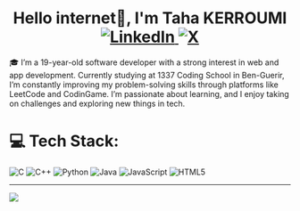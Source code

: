 <h1 align="center">
    Hello internet👋, I'm Taha KERROUMI <br>
    <a href="https://linkedin.com/in/taha-kerroumi-5a6a022ba">
        <img src="https://img.shields.io/badge/LinkedIn-%230077B5.svg?logo=linkedin&logoColor=white" alt="LinkedIn">
    </a>
    <a href="https://x.com/tahakerroumi">
        <img src="https://img.shields.io/badge/X-black.svg?logo=X&logoColor=white" alt="X">
    </a>
</h1>
🎓 I’m a 19-year-old software developer with a strong interest in web and app development. Currently studying at 1337 Coding School in Ben-Guerir, I’m constantly improving my problem-solving skills through platforms like LeetCode and CodinGame. I’m passionate about learning, and I enjoy taking on challenges and exploring new things in tech.

# 💻 Tech Stack:
![C](https://img.shields.io/badge/c-%2300599C.svg?style=for-the-badge&logo=c&logoColor=white) ![C++](https://img.shields.io/badge/c++-%2300599C.svg?style=for-the-badge&logo=c%2B%2B&logoColor=white) ![Python](https://img.shields.io/badge/python-3670A0?style=for-the-badge&logo=python&logoColor=ffdd54) ![Java](https://img.shields.io/badge/java-%23ED8B00.svg?style=for-the-badge&logo=openjdk&logoColor=white) ![JavaScript](https://img.shields.io/badge/javascript-%23323330.svg?style=for-the-badge&logo=javascript&logoColor=%23F7DF1E) ![HTML5](https://img.shields.io/badge/html5-%23E34F26.svg?style=for-the-badge&logo=html5&logoColor=white)

---
[![](https://visitcount.itsvg.in/api?id=tahakerroumi&icon=0&color=0)](https://visitcount.itsvg.in)

<!-- Proudly created with GPRM ( https://gprm.itsvg.in ) -->

